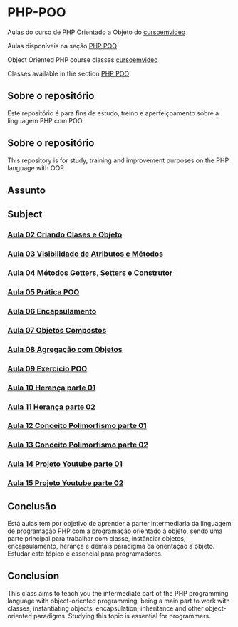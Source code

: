 # PHP-POO
Aulas do curso de PHP Orientado a Objeto do [cursoemvideo](https://www.cursoemvideo.com/)

Aulas disponíveis na seção [PHP POO](https://www.cursoemvideo.com/curso/php-poo/)

Object Oriented PHP course classes [cursoemvideo](https://www.cursoemvideo.com/)

Classes available in the section [PHP POO](https://www.cursoemvideo.com/curso/php-poo/)

## Sobre o repositório
Este repositório é para fins de estudo, treino e aperfeiçoamento sobre a linguagem PHP com POO.

## Sobre o repositório
This repository is for study, training and improvement purposes on the PHP language with OOP.

## Assunto
## Subject

### [Aula 02 Criando Clases e Objeto](https://github.com/wesleyanjosfullstack/PHP-POO/tree/main/Aula02)
### [Aula 03 Visibilidade de Atributos e Métodos](https://github.com/wesleyanjosfullstack/PHP-POO/tree/main/Aula03)
### [Aula 04 Métodos Getters, Setters e Construtor](https://github.com/wesleyanjosfullstack/PHP-POO/tree/main/Aula04)
### [Aula 05 Prática POO](https://github.com/wesleyanjosfullstack/PHP-POO/tree/main/Aula05)
### [Aula 06 Encapsulamento](https://github.com/wesleyanjosfullstack/PHP-POO/tree/main/Aula06)
### [Aula 07 Objetos Compostos](https://github.com/wesleyanjosfullstack/PHP-POO/tree/main/Aula07)
### [Aula 08 Agregação com Objetos](https://github.com/wesleyanjosfullstack/PHP-POO/tree/main/Aula08)
### [Aula 09 Exercício POO](https://github.com/wesleyanjosfullstack/PHP-POO/tree/main/Aula09)
### [Aula 10 Herança parte 01](https://github.com/wesleyanjosfullstack/PHP-POO/tree/main/Aula10)
### [Aula 11 Herança parte 02](https://github.com/wesleyanjosfullstack/PHP-POO/tree/main/Aula11)
### [Aula 12 Conceito Polimorfismo parte 01](https://github.com/wesleyanjosfullstack/PHP-POO/tree/main/Aula12)
### [Aula 13 Conceito Polimorfismo parte 02](https://github.com/wesleyanjosfullstack/PHP-POO/tree/main/Aula13)
### [Aula 14 Projeto Youtube parte 01](https://github.com/wesleyanjosfullstack/PHP-POO/tree/main/Aula14)
### [Aula 15 Projeto Youtube parte 02](https://github.com/wesleyanjosfullstack/PHP-POO/tree/main/Aula15)

## Conclusão
Está aulas tem por objetivo de aprender a parter intermediaria da linguagem de programação PHP com a programação orientado a objeto, sendo uma parte principal para trabalhar com classe, instânciar objetos, encapsulamento, herança e demais paradigma da orientação a objeto. Estudar este tópico é essencial para programadores.

## Conclusion
This class aims to teach you the intermediate part of the PHP programming language with object-oriented programming, being a main part to work with classes, instantiating objects, encapsulation, inheritance and other object-oriented paradigms. Studying this topic is essential for programmers.